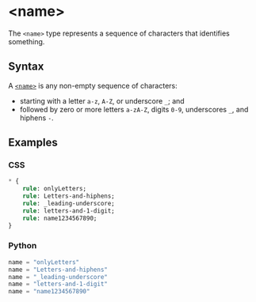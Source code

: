 # &lt;name&gt;

The `<name>` type represents a sequence of characters that identifies something.

## Syntax

A [`<name>`](/css_types/name) is any non-empty sequence of characters:

 - starting with a letter `a-z`, `A-Z`, or underscore `_`; and
 - followed by zero or more letters `a-zA-Z`, digits `0-9`, underscores `_`, and hiphens `-`.

## Examples

### CSS

```sass
* {
    rule: onlyLetters;
    rule: Letters-and-hiphens;
    rule: _leading-underscore;
    rule: letters-and-1-digit;
    rule: name1234567890;
}
```

### Python

<!-- Same examples as above. -->

```py
name = "onlyLetters"
name = "Letters-and-hiphens"
name = "_leading-underscore"
name = "letters-and-1-digit"
name = "name1234567890"
```
